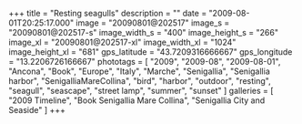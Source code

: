 +++
title = "Resting seagulls"
description = ""
date = "2009-08-01T20:25:17.000"
image = "20090801@202517"
image_s = "20090801@202517-s"
image_width_s = "400"
image_height_s = "266"
image_xl = "20090801@202517-xl"
image_width_xl = "1024"
image_height_xl = "681"
gps_latitude = "43.7209316666667"
gps_longitude = "13.2206726166667"
phototags = [ "2009", "2009-08", "2009-08-01", "Ancona", "Book", "Europe", "Italy", "Marche", "Senigallia", "Senigallia harbor", "SenigalliaMareCollina", "bird", "harbor", "outdoor", "resting", "seagull", "seascape", "street lamp", "summer", "sunset" ]
galleries = [ "2009 Timeline", "Book Senigallia Mare Collina", "Senigallia City and Seaside" ]
+++
